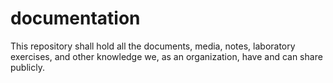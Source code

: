 # documentation

This repository shall hold all the documents, media, notes, laboratory exercises, and other knowledge we, as an organization, have and can share publicly.
